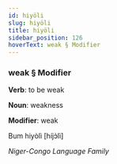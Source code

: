 ```yaml
---
id: hiyöli
slug: hiyöli
title: hiyöli
sidebar_position: 126
hoverText: weak § Modifier
---
```


### weak § Modifier

**Verb**: to be weak

**Noun**: weakness

**Modifier**: weak

Bum hiyòlì [híjɔ̀lì]

*Niger-Congo Language Family*